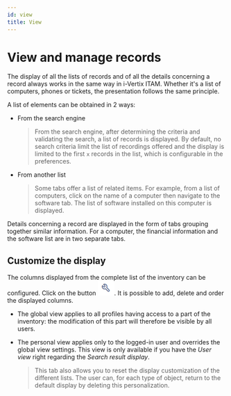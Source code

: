 ```yaml
---
id: view
title: View
---
```


# View and manage records

The display of all the lists of records and of all the details
concerning a record always works in the same way in i-Vertix ITAM. Whether it's
a list of computers, phones or tickets, the presentation follows the
same principle.

A list of elements can be obtained in 2 ways:

- From the search engine

  > From the search engine, after determining the criteria and
  > validating the search, a list of records is displayed. By default,
  > no search criteria limit the list of recordings offered and the
  > display is limited to the first `x` records in the list, which is
  > configurable in the preferences.

- From another list

  > Some tabs offer a list of related items. For example, from a list of
  > computers, click on the name of a computer then navigate to the
  > software tab. The list of software installed on this computer is
  > displayed.

Details concerning a record are displayed in the form of tabs grouping
together similar information. For a computer, the financial information
and the software list are in two separate tabs.

## Customize the display

The columns displayed from the complete list of the inventory can be
configured. Click on the button
![Management of display preferences](images/change_prefs_button.png). It
is possible to add, delete and order the displayed columns.

- The global view applies to all profiles having access to a part of the
  inventory: the modification of this part will therefore be visible by
  all users.

- The personal view applies only to the logged-in user and overrides the
  global view settings. This view is only available if you have the
  *User view* right regarding the *Search result display*.

  > This tab also allows you to reset the display customization of the
  > different lists. The user can, for each type of object, return to
  > the default display by deleting this personalization.
